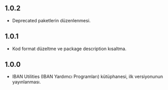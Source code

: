 ## 1.0.2

* Deprecated paketlerin düzenlenmesi.

## 1.0.1

* Kod format düzeltme ve package description kısaltma. 

## 1.0.0

* IBAN Utilities (IBAN Yardımcı Programları) kütüphanesi, ilk versiyonunun yayınlanması.